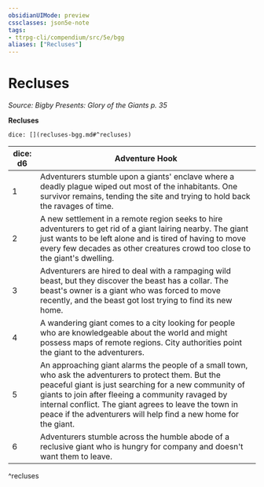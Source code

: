 ```yaml
---
obsidianUIMode: preview
cssclasses: json5e-note
tags:
- ttrpg-cli/compendium/src/5e/bgg
aliases: ["Recluses"]
---
```

# Recluses
*Source: Bigby Presents: Glory of the Giants p. 35* 

**Recluses**

`dice: [](recluses-bgg.md#^recluses)`

| dice: d6 | Adventure Hook |
|----------|----------------|
| 1 | Adventurers stumble upon a giants' enclave where a deadly plague wiped out most of the inhabitants. One survivor remains, tending the site and trying to hold back the ravages of time. |
| 2 | A new settlement in a remote region seeks to hire adventurers to get rid of a giant lairing nearby. The giant just wants to be left alone and is tired of having to move every few decades as other creatures crowd too close to the giant's dwelling. |
| 3 | Adventurers are hired to deal with a rampaging wild beast, but they discover the beast has a collar. The beast's owner is a giant who was forced to move recently, and the beast got lost trying to find its new home. |
| 4 | A wandering giant comes to a city looking for people who are knowledgeable about the world and might possess maps of remote regions. City authorities point the giant to the adventurers. |
| 5 | An approaching giant alarms the people of a small town, who ask the adventurers to protect them. But the peaceful giant is just searching for a new community of giants to join after fleeing a community ravaged by internal conflict. The giant agrees to leave the town in peace if the adventurers will help find a new home for the giant. |
| 6 | Adventurers stumble across the humble abode of a reclusive giant who is hungry for company and doesn't want them to leave. |
^recluses